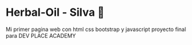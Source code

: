 # Herbal-Oil - Silva 🍃
Mi primer pagina web con html css bootstrap y javascript
proyecto final para DEV PLACE ACADEMY
